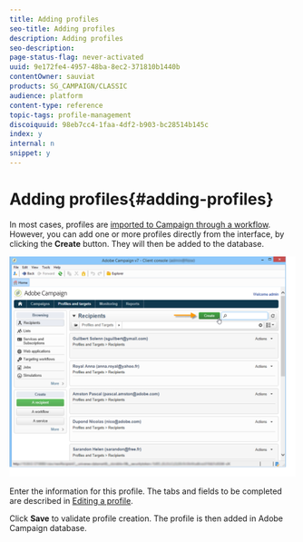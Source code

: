 ```yaml
---
title: Adding profiles
seo-title: Adding profiles
description: Adding profiles
seo-description: 
page-status-flag: never-activated
uuid: 9e172fe4-4957-48ba-8ec2-371810b1440b
contentOwner: sauviat
products: SG_CAMPAIGN/CLASSIC
audience: platform
content-type: reference
topic-tags: profile-management
discoiquuid: 98eb7cc4-1faa-4df2-b903-bc28514b145c
index: y
internal: n
snippet: y
---
```


# Adding profiles{#adding-profiles}

In most cases, profiles are [imported to Campaign through a workflow](../../workflow/using/importing-data.md). However, you can add one or more profiles directly from the interface, by clicking the **Create** button. They will then be added to the database.

![](assets/s_ncs_user_profile_add.png)

Enter the information for this profile. The tabs and fields to be completed are described in [Editing a profile](../../platform/using/editing-a-profile.md).

Click **Save** to validate profile creation. The profile is then added in Adobe Campaign database.

